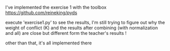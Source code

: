 I've implemented the exercise 1 with the toolbox https://github.com/reineking/pyds

execute 'exercise1.py' to see the results,
I'm still trying to figure out why the weight of conflict (K) 
and the results after combining (with normalization and all)
are close but different form the teacher's results !

other than that, it's all implemented there